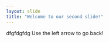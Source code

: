 ```yaml
---
layout: slide
title: "Welcome to our second slide!"
---
```

dfgfdgfdg
Use the left arrow to go back!
